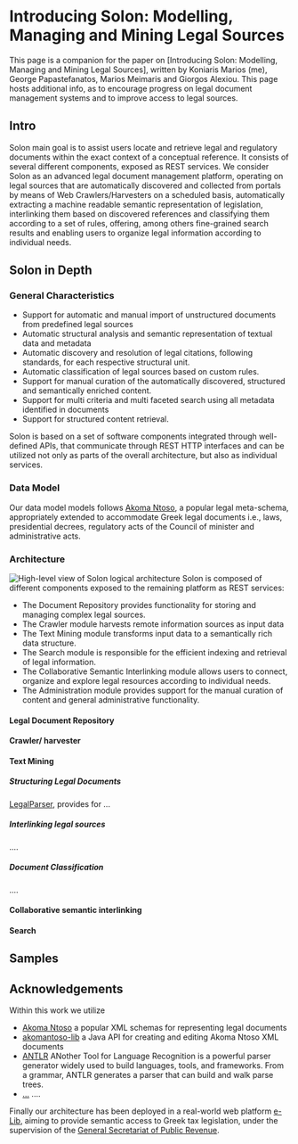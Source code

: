 # Introducing Solon: Modelling, Managing and Mining Legal Sources

This page is a companion for the paper on [Introducing Solon: Modelling, Managing and Mining Legal Sources], written by Koniaris Marios (me), George Papastefanatos, Marios Meimaris and Giorgos Alexiou. This page hosts additional info, as to encourage progress on legal document management systems and  to improve access to legal sources.

## Intro
Solon main goal is to assist users locate and retrieve legal and regulatory documents within the exact context of a conceptual reference. It consists of several different components, exposed as REST services. We consider Solon as an advanced legal document management platform, operating on legal sources that are automatically discovered and collected from portals by means of Web Crawlers/Harvesters on a scheduled basis, automatically extracting a machine readable semantic representation of legislation, interlinking them based on discovered references and classifying them  according to a set of rules, offering, among others fine-grained search results and  enabling users to organize legal information according to individual needs.

## Solon in Depth

### General Characteristics

* Support for automatic and manual import of unstructured documents from predefined legal sources 
* Automatic structural analysis and semantic representation of textual data and metadata
* Automatic discovery and resolution of legal citations, following standards, for each respective structural unit.
* Automatic classification of legal sources based on custom rules.
* Support for manual curation of the automatically discovered, structured and semantically enriched content.
* Support for multi criteria and multi faceted search using all metadata identified in documents
* Support for structured content retrieval.

Solon is based on a set of software components integrated through well-defined APIs, that communicate through REST HTTP interfaces and can be utilized not only as parts of the overall architecture, but also as individual services.

### Data Model
Our data model models follows  [Akoma Ntoso](http://www.akomantoso.org/), 
a popular legal meta-schema, appropriately extended to accommodate Greek legal documents i.e., laws, presidential decrees, regulatory acts of the Council of minister and administrative acts.

### Architecture

![High-level view of Solon logical architecture](https://raw.githubusercontent.com/mkoniari/Solon/master/figures/arc.png "High-level view of Solon logical architecture")
Solon is composed of different components exposed to the remaining platform as REST services:
* The Document Repository provides functionality for storing and managing complex legal sources. 
* The Crawler module harvests remote information sources as input data 
* The Text Mining module transforms input data to a semantically rich data structure. 
* The Search module is responsible for the efficient indexing and retrieval of legal information.
* The Collaborative Semantic Interlinking module allows users to connect, organize and explore legal resources according to individual needs. 
* The Administration module provides support for the manual curation of content and general administrative functionality.


#### Legal Document Repository

#### Crawler/ harvester

#### Text Mining
##### Structuring Legal Documents
[LegalParser](https://github.com/mkoniari/LegalParser), provides for ...


##### Interlinking legal sources
....
##### Document Classification
....

#### Collaborative semantic interlinking

#### Search

## Samples

## Acknowledgements
Within this work we utilize 
* [Akoma Ntoso](http://www.akomantoso.org/) a popular XML schemas for representing legal documents
* [akomantoso-lib](http://kohsah.github.io/akomantoso-lib/) a Java API for creating and editing Akoma Ntoso XML documents
* [ANTLR](http://www.antlr.org/) ANother Tool for Language Recognition is a powerful parser generator widely used to build languages, tools, and frameworks. From a grammar, ANTLR generates a parser that can build and walk parse trees.
* [...](...)  ....

Finally our architecture has been deployed in a real-world web platform [e-Lib](http://www.publicrevenue.gr/elib/), aiming to provide semantic access to Greek tax legislation, under the supervision of the [General Secretariat of Public Revenue](www.publicrevenue.gr).
